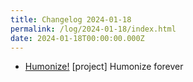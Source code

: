 ```yaml
---
title: Changelog 2024-01-18
permalink: /log/2024-01-18/index.html
date: 2024-01-18T00:00:00.000Z
---
```


- [Humonize!](https://hum.rknight.me) [project] Humonize forever